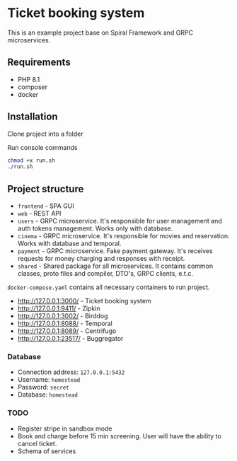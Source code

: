 # Ticket booking system

This is an example project base on Spiral Framework and GRPC microservices.

## Requirements

- PHP 8.1
- composer 
- docker

## Installation

Clone project into a folder 

Run console commands

```bash
chmod +x run.sh
./run.sh
```

## Project structure

- `frontend` - SPA GUI
- `web` - REST API
- `users` - GRPC microservice. It's responsible for user management and auth tokens management. Works only with database.
- `cinema` - GRPC microservice. It's responsible for movies and reservation. Works with database and temporal.
- `payment` - GRPC microservice. Fake payment gateway. It's receives requests for money charging and responses with receipt.
- `shared` - Shared package for all microservices. It contains common classes, proto files and compiler, DTO's, GRPC clients, e.t.c.

`docker-compose.yaml` contains all necessary containers to run project.
 - http://127.0.0.1:3000/ - Ticket booking system
 - http://127.0.0.1:9411/ - Zipkin
 - http://127.0.0.1:3002/ - Birddog
 - http://127.0.0.1:8088/ - Temporal
 - http://127.0.0.1:8089/ - Centrifugo
- http://127.0.0.1:23517/ - Buggregator

### Database

 - Connection address: `127.0.0.1:5432`
 - Username: `homestead`
 - Password: `secret`
 - Database: `homestead`


### TODO

- Register stripe in sandbox mode
- Book and charge before 15 min screening. User will have the ability to cancel ticket.
- Schema of services